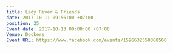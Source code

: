```yaml
---
title: Lady River & Friends
date: 2017-10-11 09:56:00 +07:00
position: 25
Event date: 2017-10-13 00:00:00 +07:00
Venue: Dockers
Event URL: https://www.facebook.com/events/1596632550388560
---
```


